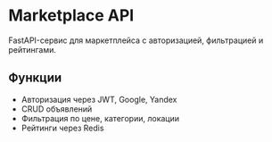# Marketplace API

FastAPI-сервис для маркетплейса с авторизацией, фильтрацией и рейтингами.

## Функции
- Авторизация через JWT, Google, Yandex
- CRUD объявлений
- Фильтрация по цене, категории, локации
- Рейтинги через Redis


